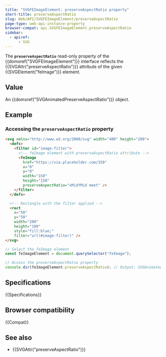 ```yaml
---
title: "SVGFEImageElement: preserveAspectRatio property"
short-title: preserveAspectRatio
slug: Web/API/SVGFEImageElement/preserveAspectRatio
page-type: web-api-instance-property
browser-compat: api.SVGFEImageElement.preserveAspectRatio
sidebar:
  - apiref:
      - SVG
---
```


The **`preserveAspectRatio`** read-only property of the {{domxref("SVGFEImageElement")}} interface reflects the {{SVGAttr("preserveAspectRatio")}} attribute of the given {{SVGElement("feImage")}} element.

## Value

An {{domxref("SVGAnimatedPreserveAspectRatio")}} object.

## Example

### Accessing the `preserveAspectRatio` property

```html
<svg xmlns="http://www.w3.org/2000/svg" width="400" height="200">
  <defs>
    <filter id="image-filter">
      <!-- feImage element with preserveAspectRatio attribute -->
      <feImage
        href="https://via.placeholder.com/150"
        x="0"
        y="0"
        width="150"
        height="150"
        preserveAspectRatio="xMidYMid meet" />
    </filter>
  </defs>

  <!-- Rectangle with the filter applied -->
  <rect
    x="50"
    y="50"
    width="200"
    height="100"
    style="fill:blue;"
    filter="url(#image-filter)" />
</svg>
```

```js
// Select the feImage element
const feImageElement = document.querySelector("feImage");

// Access the preserveAspectRatio property
console.dir(feImageElement.preserveAspectRatio); // Output: SVGAnimatedPreserveAspectRatio object
```

## Specifications

{{Specifications}}

## Browser compatibility

{{Compat}}

## See also

- {{SVGAttr("preserveAspectRatio")}}

